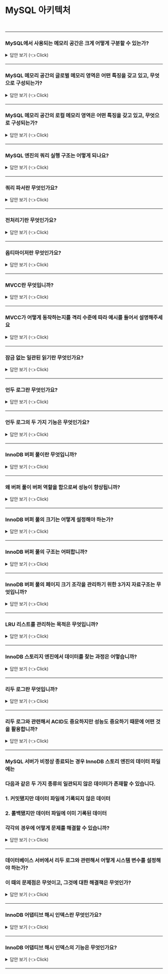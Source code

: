 # MySQL 아키텍처
<br>

-----------------------
### MySQL에서 사용되는 메모리 공간은 크게 어떻게 구분할 수 있는가?

<details>
   <summary> 답안 보기 (👈 Click)</summary>
  
<br />

+ 글로벌 메모리 영역과 로컬 메모리 영역으로 구분할 수 있습니다. 

</details>

-----------------------

### MySQL 메모리 공간의 글로벌 메모리 영역은 어떤 특징을 갖고 있고, 무엇으로 구성되는가?

<details>
   <summary> 답안 보기 (👈 Click)</summary>
<br />

+ 글로벌 메모리 영역은 일반적으로 스레드의 수와 무관하게 하나의 메모리 공간만 할당됩니다. <br> 
  대표적인 글로벌 메모리 영역은 테이블 캐시, InnoDB 버퍼 풀, InnoDB 어댑티브 해시 인덱스, InnoDB 리두 로그 버퍼가 있습니다. 

</details>

-----------------------

### MySQL 메모리 공간의 로컬 메모리 영역은 어떤 특징을 갖고 있고, 무엇으로 구성되는가?

<details>
   <summary> 답안 보기 (👈 Click)</summary>
<br />

+ 로컬 메모리 영역은 각 클라이언트 스레드별로 독립적으로 할당되며, 절대 공유되어 사용되지 않는다는 특징이 있습니다. <br> 
  대표적인 로컬 메모리 영역은 정렬 버퍼, 조인 버퍼, 바이너리 로그 캐시, 네트워크 버퍼 등이 있습니다.  

</details>

-----------------------

### MySQL 엔진의 쿼리 실행 구조는 어떻게 되나요?

<details>
   <summary> 답안 보기 (👈 Click)</summary>
<br />

+ 쿼리 파서, 전처리기, 옵티마이저, 실행 엔진 등으로 구성됩니다. 

</details>

-----------------------


### 쿼리 파서란 무엇인가요?

<details>
   <summary> 답안 보기 (👈 Click)</summary>
<br />

+ 쿼리 파서란 사용자 요청으로 들어온 쿼리 문장을 토큰으로 분리해 트리 형태의 구조로 만들어내는 작업을 의미합니다. <br> 

</details>

-----------------------


### 전처리기란 무엇인가요?

<details>
   <summary> 답안 보기 (👈 Click)</summary>
<br />

+  <br> 

</details>

-----------------------


### 옵티마이저란 무엇인가요?

<details>
   <summary> 답안 보기 (👈 Click)</summary>
<br />

+  <br> 

</details>

-----------------------

### MVCC란 무엇입니까? 

<details>
   <summary> 답안 보기 (👈 Click)</summary>
<br />

+ 일반적으로 레코드 레벨의 트랜잭션을 지원하는 DBMS가 제공하는 기능이며, <br>
  MVCC의 가장 큰 목적은 잠금을 사용하지 않는 일관된 읽기를 제공하는데 있습니다. <br>
  InnoDB는 언두 로그를 이용해 이 기능을 구현합니다. <br> 
  여기서 멀티 버전이라 함은 하나의 레코드에 대해 여러 개의 버전이 동시에 관리된다는 의미입니다. <br>
   

</details>

-----------------------

### MVCC가 어떻게 동작하는지를 격리 수준에 따라 예시를 들어서 설명해주세요

<details>
   <summary> 답안 보기 (👈 Click)</summary>
<br />

+ UPDATE 쿼리가 실행되면, 커밋 여부와 상관 없이 새로운 값이 InnoDB 버퍼 풀에 업데이트 되고, <br>
  기존 값은 언두 로그에 복사됩니다. <br>  
  트랜잭션 격리 수준이 READ UNCOMMITTED인 경우는, InnoDB 버퍼 풀의 데이터를 반환하고, <br> 
  READ COMMITTED나 그 이상의 격리 수준인 경우는 아직 커밋되지 않았기 때문에, <br>  
  언두 로그의 값을 반환합니다.  
   
</details>

-----------------------

### 잠금 없는 일관된 읽기란 무엇인가요? 

<details>
   <summary> 답안 보기 (👈 Click)</summary>
<br />

+ InnoDB 스토리지 엔진은 MVCC 기술을 이용해 잠금을 걸지 않고 읽기 작업을 수행합니다. <br>
  이를 잠금 없는 일관된 읽기라고 합니다. 
   
</details>

-----------------------

### 언두 로그란 무엇인가요? 

<details>
   <summary> 답안 보기 (👈 Click)</summary>
<br />

+ InnoDB 스토리지 엔진은 트랜잭션 격리 수준을 보장하기 위해 DML(INSERT, UPDATE, DELETE)로 변경되기 이전 버전의<br>
  데이터를 별도로 백업합니다. <br>
  이렇게 백업된 데이터를 언두 로그(Undo log)라고 합니다.  
   
</details>

-----------------------


### 언두 로그의 두 가지 기능은 무엇인가요? 

<details>
   <summary> 답안 보기 (👈 Click)</summary>
<br />

+ 언두 로그의 2가지 기능은 트랜잭션 보장과 격리 수준 보장입니다. <br>
  우선 트랜잭션 보장이란, 트랜잭션이 롤백되면 트랜잭션 도중 변경된 데이터를 변경 전 데이터로 복구해야 하는데, <br>
  이 때, 언두 로그에 백업해둔 이전 버전의 데이터를 이용해 복구합니다. <br>
  격리 수준 보장이란, 특정 커넥션에서 데이터를 변경하는 도중에 다른 커넥션에서 데이터를 조회하면 <br>
  트랜잭션 격리 수준에 맞게 변경 중인 레코드를 읽지 않고 언두 로그에 백업해둔 데이터를 읽어서 반환합니다.  
   
</details>

-----------------------


### InnoDB 버퍼 풀이란 무엇입니까?

<details>
   <summary> 답안 보기 (👈 Click)</summary>
<br />

+ InnoDB 스토리지 엔진에서 가장 핵심적인 부분으로, 디스크의 데이터 파일이나 인덱스 정보를 메모리에 캐시해 두는 공간입니다. <br>
  쓰기 작업을 지연시켜 일괄 작업으로 처리할 수 있게 해주는 버퍼 역할도 같이 합니다. <br> 

</details>

-----------------------

### 왜 버퍼 풀이 버퍼 역할을 함으로써 성능이 향상됩니까?

<details>
   <summary> 답안 보기 (👈 Click)</summary>
<br />

+ 일반적인 애플리케이션에서는INSERT, UPDATE, DELETE 처럼 데이터를 변경하는 쿼리는 데이터 파일의 이곳저곳에 위치한 레코드를 변경하기 때문에, <br>
  랜덤 디스크 I/O를 발생시킵니다. 하지만 버퍼 풀이 이러한 변경된 데이터를 모아서 처리하면 랜덤 디스크 I/O를 줄일 수 있습니다.  

</details>

-----------------------

### InnoDB 버퍼 풀의 크기는 어떻게 설정해야 하는가?

<details>
   <summary> 답안 보기 (👈 Click)</summary>
<br />

+ 운영체제의 전체 메모리 공간이 8GB 미만이라면 50% 정도만 InnoDB 버퍼 풀로 설정하고, <br>
  전체 메모리 공간이 그 이상이라면 InnoDB 버퍼 풀의 크기를 전체 메모리의 50%에서 시작해서 조금씩 올려가면서 <br>
  최적점을 찾습니다. 
  
</details>

-----------------------

### InnoDB 버퍼 풀의 구조는 어떠합니까?

<details>
   <summary> 답안 보기 (👈 Click)</summary>
<br />

+ InnoDB 스토리지 엔진은 버퍼 풀이라는 거대한 메모리 공간을 페이지 크기의 조각으로 쪼개어 <br>
  InnoDB 스토리지 엔진이 데이터를 필요로 할 때, 해당 데이터 페이지를 읽어서 각 조각에 저장합니다. <br>
 
</details>

-----------------------

### InnoDB 버퍼 풀의 페이지 크기 조각을 관리하기 위한 3가지 자료구조는 무엇입니까?

<details>
   <summary> 답안 보기 (👈 Click)</summary>
<br />

+ LRU 리스트와 플러시 리스트, 그리고 프리 리스트입니다. <br>
  LRU 리스트는 엄밀하게 LRU와 MRU가 결합된 형태입니다. 
 
</details>

-----------------------

### LRU 리스트를 관리하는 목적은 무엇입니까?

<details>
   <summary> 답안 보기 (👈 Click)</summary>
<br />

+ 한 번 읽어온 페이지를 최대한 오랫동안 InnoDB 버퍼 풀의 메모리에 유지해서 <br>
  디스크 읽기를 최소화하는 것입니다. <br>
  
</details>

-----------------------

### InnoDB 스토리지 엔진에서 데이터를 찾는 과정은 어떻습니까?

<details>
   <summary> 답안 보기 (👈 Click)</summary>
<br />

+ 
  
</details>

-----------------------

### 리두 로그란 무엇입니까? 

<details>
   <summary> 답안 보기 (👈 Click)</summary>
<br />

+ 리두 로그는 트랜잭션의 4가지 요소인 ACID 중에서 D에 해당하는 영속성과 가장 밀접하게 연관되어 있습니다. <br>
  리두 로그는 하드웨어나 소프트웨어 등 여러 가지 문제점으로 인해 MySQL 서버가 비정상적으로 종료됐을 때, <br>
  데이터 파일에 기록되지 못한 데이터를 잃지 않게 해주는 안전장치입니다. <br> 
  
</details>

-----------------------

### 리두 로그와 관련해서 ACID도 중요하지만 성능도 중요하기 때문에 어떤 것을 활용합니까? 

<details>
   <summary> 답안 보기 (👈 Click)</summary>
<br />

+ 리두 로그를 버퍼링할 수 있는 InnoDB 버퍼 풀이나 로그 버퍼와 같은 자료구조도 갖고 있습니다. 
  
</details>

-----------------------

### MySQL 서버가 비정상 종료되는 경우 InnoDB 스토리 엔진의 데이터 파일에는 
### 다음과 같은 두 가지 종류의 일관되지 않은 데이터가 존재할 수 있습니다.
### 1. 커밋됐지만 데이터 파일에 기록되지 않은 데이터
### 2. 롤백됐지만 데이터 파일에 이미 기록된 데이터 
### 각각의 경우에 어떻게 문제를 해결할 수 있습니까? 

<details>
   <summary> 답안 보기 (👈 Click)</summary>
<br />

+ 1번의 경우는 리두 로그에 저장된 데이터를 데이터 파일에 다시 복사하기만 하면 됩니다. <br>
  2번의 경우는 변경되기 전 데이터를 가진 언두 로그의 내용을 가져와 데이터 파일에 복사합니다. 
  
</details>

-----------------------

### 데이터베이스 서버에서 리두 로그와 관련해서 어떻게 시스템 변수를 설정해야 하는가?
### 이 때의 문제점은 무엇이고, 그것에 대한 해결책은 무엇인가? 

<details>
   <summary> 답안 보기 (👈 Click)</summary>
<br />

+ 리두 로그는 트랜잭션이 커밋되면 즉시 디스크로 기록되도록 시스템 변수를 설정해야 합니다. <br>
  하지만 이처럼 트랜잭션이 커밋될때마다 리두 로그를 디스크에 기록하도록 하는 작업은 많은 부하를 유발합니다.<br>
  따라서 InnoDB 스토리지 엔진에서 리두 로그를 어느 주기로 디스크에 동기화할지 결정하는 <br>
  innodb_flush_log_at_trx_commit 시스템 변수를 제공합니다. 
  
</details>

-----------------------
### InnoDB 어댑티브 해시 인덱스란 무엇인가요?

<details>
   <summary> 답안 보기 (👈 Click)</summary>
<br />

+ InnoDB 엔진에서 사용자가 자주 요청하는 데이터에 대해 자동으로 생성하는 인덱스이며, <br>
  사용자는 innodb_adaptive_hash_index 시스템 변수를 이용해서 어댑티브 해시 인덱스 기능을 <br>
  활성화하거나 비활성화할 수 있습니다. 
  
</details>

-----------------------
### InnoDB 어댑티브 해시 인덱스의 기능은 무엇인가요?

<details>
   <summary> 답안 보기 (👈 Click)</summary>
<br />

+ 어댑티브 해시 인덱스는 B-Tree 검색 시간을 줄여주기 위해 도입된 기능입니다. <br>
  InnoDB 스토리지 엔진은 자주 읽히는 데이터 페이지의 키 값을 이용해 해시 인덱스를 만들고, <br>
  필요할 때마다 어댑티브 해시 인덱스를 검색해서 레코드가 저장된 데이터 페이지를 즉시 찾아갈 수 있습니다. <br>
  B-Tree를 루트 노드부터 리프 노드까지 찾아가는 비용이 없어지고, <br>
  그만큼 CPU는 적은 일을 하지만 쿼리의 성능은 빨라집니다. <br> 
  
</details>

-----------------------
